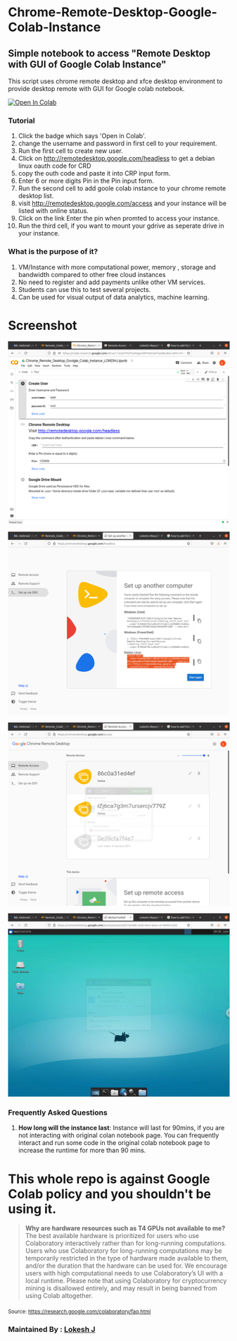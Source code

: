 # Chrome-Remote-Desktop-Google-Colab-Instance

## Simple notebook to access "Remote Desktop with GUI of Google Colab Instance"
This script uses chrome remote desktop and xfce desktop environment to provide desktop remote with GUI for Google colab notebook.

<a href="https://colab.research.google.com/drive/11A5j4TfGPOoMxjpVI8FPsKtGWTae8I8J?usp=sharing" target="_parent"><img src="https://colab.research.google.com/assets/colab-badge.svg" alt="Open In Colab"/></a>

### Tutorial
1. Click the badge which says 'Open in Colab'.
2. change the username and password in first cell to your requirement.
3. Run the first cell to create new user.
4. Click on http://remotedesktop.google.com/headless to get a debian linux oauth code for CRD
5. copy the outh code and paste it into CRP input form.
6. Enter 6 or more digits Pin in the Pin input form.
7. Run the second cell to add goole colab instance to your chrome remote desktop list.
8. visit http://remotedesktop.google.com/access and your instance will be listed with online status.
9. Click on the link Enter the pin when promted to access your instance.
10. Run the third cell, if you want to mount your gdrive as seperate drive in your instance. 

### What is the purpose of it?
1. VM/Instance with more computational power, memory , storage and bandwidth compared to other free cloud instances
2. No need to register and add payments unlike other VM services.
3. Students can use this to test several projects.
4. Can be used for visual output of data analytics, machine learning. 

# Screenshot

![Colab_Notebook](https://github.com/LokeshJ-Repo/Chrome-Remote-Desktop-Google-Colab-Instance/blob/main/Images/Notebook.png)

![outh_Code](https://github.com/LokeshJ-Repo/Chrome-Remote-Desktop-Google-Colab-Instance/blob/main/Images/SSH_Outh_Code.png)

![Instance_list](https://github.com/LokeshJ-Repo/Chrome-Remote-Desktop-Google-Colab-Instance/blob/main/Images/Instance_List.png)

![Remote_Desktop](https://github.com/LokeshJ-Repo/Chrome-Remote-Desktop-Google-Colab-Instance/blob/main/Images/Remote_Desktop.png)


### Frequently Asked Questions
1. **How long will the instance last**: 
Instance will last for 90mins, if you are not interacting with original colan notebook page. You can frequently interact and run some
code in the original colab notebook page to increase the runtime for more than 90 mins.


# This whole repo is against Google Colab policy and you shouldn't be using it.
> **Why are hardware resources such as T4 GPUs not available to me?**
The best available hardware is prioritized for users who use Colaboratory interactively rather than for long-running computations. Users who use Colaboratory for long-running computations may be temporarily restricted in the type of hardware made available to them, and/or the duration that the hardware can be used for. We encourage users with high computational needs to use Colaboratory’s UI with a local runtime.
Please note that using Colaboratory for cryptocurrency mining is disallowed entirely, and may result in being banned from using Colab altogether.

<sub>Source: https://research.google.com/colaboratory/faq.html</sub>

### Maintained By : [Lokesh J](https://www.linkedin.com/in/lokesh-j-13b844140/)
